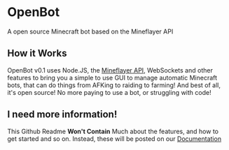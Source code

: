 # OpenBot
A open source Minecraft bot based on the Mineflayer API

## How it Works
OpenBot v0.1 uses Node.JS, the [Mineflayer API](https://github.com/PrismarineJS/mineflayer), WebSockets and other features to bring you a simple to use GUI to manage automatic Minecraft bots, that can do things from AFKing to raiding to farming! And best of all, it's open source! No more paying to use a bot, or struggling with code!

## I need more information!
This Github Readme **Won't Contain** Much about the features, and how to get started and so on. Instead, these will be posted on our [Documentation](https://docs.openbot.cf)
